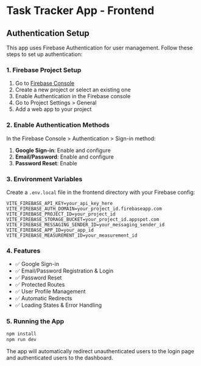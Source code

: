 # Task Tracker App - Frontend

## Authentication Setup

This app uses Firebase Authentication for user management. Follow these steps to set up authentication:

### 1. Firebase Project Setup

1. Go to [Firebase Console](https://console.firebase.google.com/)
2. Create a new project or select an existing one
3. Enable Authentication in the Firebase console
4. Go to Project Settings > General
5. Add a web app to your project

### 2. Enable Authentication Methods

In the Firebase Console > Authentication > Sign-in method:

1. **Google Sign-in**: Enable and configure
2. **Email/Password**: Enable and configure
3. **Password Reset**: Enable

### 3. Environment Variables

Create a `.env.local` file in the frontend directory with your Firebase config:

```env
VITE_FIREBASE_API_KEY=your_api_key_here
VITE_FIREBASE_AUTH_DOMAIN=your_project_id.firebaseapp.com
VITE_FIREBASE_PROJECT_ID=your_project_id
VITE_FIREBASE_STORAGE_BUCKET=your_project_id.appspot.com
VITE_FIREBASE_MESSAGING_SENDER_ID=your_messaging_sender_id
VITE_FIREBASE_APP_ID=your_app_id
VITE_FIREBASE_MEASUREMENT_ID=your_measurement_id
```

### 4. Features

- ✅ Google Sign-in
- ✅ Email/Password Registration & Login
- ✅ Password Reset
- ✅ Protected Routes
- ✅ User Profile Management
- ✅ Automatic Redirects
- ✅ Loading States & Error Handling

### 5. Running the App

```bash
npm install
npm run dev
```

The app will automatically redirect unauthenticated users to the login page and authenticated users to the dashboard.
